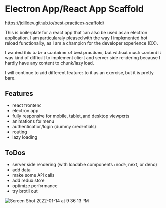 # Electron App/React App Scaffold
https://jdilldev.github.io/best-practices-scaffold/

This is boilerplate for a react app that can also be used as an electron application. I am particularaly pleased with the way I implemented hot reload functionality, as I am a champion for the developer experience (DX).

I wanted this to be a container of best practices, but without much content it was kind of difficult to implement client and server side rendering because I hardly have any content to chunk/lazy load.

I will continue to add different features to it as an exercise, but it is pretty bare.

## Features
- react frontend
- electron app
- fully responsive for mobile, tablet, and desktop viewports
- animations for menu
- authentication/login (dummy credentials)
- routing
- lazy loading

## ToDos
- server side rendering (with loadable components+node, next, or deno)
- add data
- make some API calls
- add redux store
- optimize performance
- try brotli out

![Screen Shot 2022-01-14 at 9 36 13 PM](https://user-images.githubusercontent.com/92639901/149605851-aeeed0a4-f6fb-4786-912e-b02f48baec46.png)

